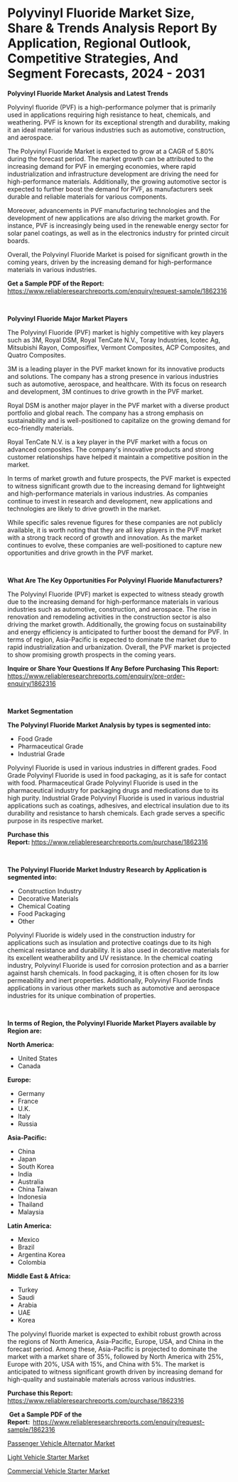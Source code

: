 <p><h1>Polyvinyl Fluoride Market Size, Share & Trends Analysis Report By Application, Regional Outlook, Competitive Strategies, And Segment Forecasts, 2024 - 2031</h1></p><p><strong>Polyvinyl Fluoride Market Analysis and Latest Trends</strong></p>
<p><p>Polyvinyl fluoride (PVF) is a high-performance polymer that is primarily used in applications requiring high resistance to heat, chemicals, and weathering. PVF is known for its exceptional strength and durability, making it an ideal material for various industries such as automotive, construction, and aerospace.</p><p>The Polyvinyl Fluoride Market is expected to grow at a CAGR of 5.80% during the forecast period. The market growth can be attributed to the increasing demand for PVF in emerging economies, where rapid industrialization and infrastructure development are driving the need for high-performance materials. Additionally, the growing automotive sector is expected to further boost the demand for PVF, as manufacturers seek durable and reliable materials for various components.</p><p>Moreover, advancements in PVF manufacturing technologies and the development of new applications are also driving the market growth. For instance, PVF is increasingly being used in the renewable energy sector for solar panel coatings, as well as in the electronics industry for printed circuit boards.</p><p>Overall, the Polyvinyl Fluoride Market is poised for significant growth in the coming years, driven by the increasing demand for high-performance materials in various industries.</p></p>
<p><strong>Get a Sample PDF of the Report:&nbsp;</strong> <a href="https://www.reliableresearchreports.com/enquiry/request-sample/1862316">https://www.reliableresearchreports.com/enquiry/request-sample/1862316</a></p>
<p>&nbsp;</p>
<p><strong>Polyvinyl Fluoride Major Market Players</strong></p>
<p><p>The Polyvinyl Fluoride (PVF) market is highly competitive with key players such as 3M, Royal DSM, Royal TenCate N.V., Toray Industries, Icotec Ag, Mitsubishi Rayon, Composiflex, Vermont Composites, ACP Composites, and Quatro Composites. </p><p>3M is a leading player in the PVF market known for its innovative products and solutions. The company has a strong presence in various industries such as automotive, aerospace, and healthcare. With its focus on research and development, 3M continues to drive growth in the PVF market.</p><p>Royal DSM is another major player in the PVF market with a diverse product portfolio and global reach. The company has a strong emphasis on sustainability and is well-positioned to capitalize on the growing demand for eco-friendly materials.</p><p>Royal TenCate N.V. is a key player in the PVF market with a focus on advanced composites. The company's innovative products and strong customer relationships have helped it maintain a competitive position in the market.</p><p>In terms of market growth and future prospects, the PVF market is expected to witness significant growth due to the increasing demand for lightweight and high-performance materials in various industries. As companies continue to invest in research and development, new applications and technologies are likely to drive growth in the market.</p><p>While specific sales revenue figures for these companies are not publicly available, it is worth noting that they are all key players in the PVF market with a strong track record of growth and innovation. As the market continues to evolve, these companies are well-positioned to capture new opportunities and drive growth in the PVF market.</p></p>
<p>&nbsp;</p>
<p><strong>What Are The Key Opportunities For Polyvinyl Fluoride Manufacturers?</strong></p>
<p><p>The Polyvinyl Fluoride (PVF) market is expected to witness steady growth due to the increasing demand for high-performance materials in various industries such as automotive, construction, and aerospace. The rise in renovation and remodeling activities in the construction sector is also driving the market growth. Additionally, the growing focus on sustainability and energy efficiency is anticipated to further boost the demand for PVF. In terms of region, Asia-Pacific is expected to dominate the market due to rapid industrialization and urbanization. Overall, the PVF market is projected to show promising growth prospects in the coming years.</p></p>
<p><strong>Inquire or Share Your Questions If Any Before Purchasing This Report:</strong> <a href="https://www.reliableresearchreports.com/enquiry/pre-order-enquiry/1862316">https://www.reliableresearchreports.com/enquiry/pre-order-enquiry/1862316</a></p>
<p>&nbsp;</p>
<p><strong>Market Segmentation</strong></p>
<p><strong>The Polyvinyl Fluoride Market Analysis by types is segmented into:</strong></p>
<p><ul><li>Food Grade</li><li>Pharmaceutical Grade</li><li>Industrial Grade</li></ul></p>
<p><p>Polyvinyl Fluoride is used in various industries in different grades. Food Grade Polyvinyl Fluoride is used in food packaging, as it is safe for contact with food. Pharmaceutical Grade Polyvinyl Fluoride is used in the pharmaceutical industry for packaging drugs and medications due to its high purity. Industrial Grade Polyvinyl Fluoride is used in various industrial applications such as coatings, adhesives, and electrical insulation due to its durability and resistance to harsh chemicals. Each grade serves a specific purpose in its respective market.</p></p>
<p><strong>Purchase this Report:&nbsp;</strong><a href="https://www.reliableresearchreports.com/purchase/1862316">https://www.reliableresearchreports.com/purchase/1862316</a></p>
<p>&nbsp;</p>
<p><strong>The Polyvinyl Fluoride Market Industry Research by Application is segmented into:</strong></p>
<p><ul><li>Construction Industry</li><li>Decorative Materials</li><li>Chemical Coating</li><li>Food Packaging</li><li>Other</li></ul></p>
<p><p>Polyvinyl Fluoride is widely used in the construction industry for applications such as insulation and protective coatings due to its high chemical resistance and durability. It is also used in decorative materials for its excellent weatherability and UV resistance. In the chemical coating industry, Polyvinyl Fluoride is used for corrosion protection and as a barrier against harsh chemicals. In food packaging, it is often chosen for its low permeability and inert properties. Additionally, Polyvinyl Fluoride finds applications in various other markets such as automotive and aerospace industries for its unique combination of properties.</p></p>
<p>&nbsp;</p>
<p><strong>In terms of Region, the Polyvinyl Fluoride Market Players available by Region are:</strong></p>
<p>
    <p> <strong> North America: </strong>
        <ul>
            <li>United States</li>
            <li>Canada</li>
        </ul>
        </p> 
    <p> <strong> Europe: </strong>
        <ul>
            <li>Germany</li>
            <li>France</li>
            <li>U.K.</li>
            <li>Italy</li>
            <li>Russia</li>
        </ul>
        </p> 
    <p> <strong> Asia-Pacific: </strong>
        <ul>
            <li>China</li>
            <li>Japan</li>
            <li>South Korea</li>
            <li>India</li>
            <li>Australia</li>
            <li>China Taiwan</li>
            <li>Indonesia</li>
            <li>Thailand</li>
            <li>Malaysia</li>
        </ul>
        </p> 
    <p> <strong> Latin America: </strong>
        <ul>
            <li>Mexico</li>
            <li>Brazil</li>
            <li>Argentina Korea</li>
            <li>Colombia</li>
        </ul>
        </p> 
    <p> <strong> Middle East & Africa: </strong>
        <ul>
            <li>Turkey</li>
            <li>Saudi</li>
            <li>Arabia</li>
            <li>UAE</li>
            <li>Korea</li>
        </ul>
    </p>
    </p>
<p><p>The polyvinyl fluoride market is expected to exhibit robust growth across the regions of North America, Asia-Pacific, Europe, USA, and China in the forecast period. Among these, Asia-Pacific is projected to dominate the market with a market share of 35%, followed by North America with 25%, Europe with 20%, USA with 15%, and China with 5%. The market is anticipated to witness significant growth driven by increasing demand for high-quality and sustainable materials across various industries.</p></p>
<p><strong>Purchase this Report: </strong><a href="https://www.reliableresearchreports.com/purchase/1862316">https://www.reliableresearchreports.com/purchase/1862316</a></p>
<p>&nbsp;<strong>Get a Sample PDF of the Report:&nbsp;&nbsp;</strong><a href="https://www.reliableresearchreports.com/enquiry/request-sample/1862316">https://www.reliableresearchreports.com/enquiry/request-sample/1862316</a></p>
<p><strong></strong></p>
<p><p><a href="https://view.publitas.com/reportprime-1/passenger-vehicle-alternator-market-size-growth-outlook-from-2023-to-2030-projecting-at-markets-trends-analysis-by-application-regional-outlook-and-revenue/">Passenger Vehicle Alternator Market</a></p><p><a href="https://view.publitas.com/reportprime-1/light-vehicle-starter-market-size-market-share-and-global-market-analysis-report-2023-2030/">Light Vehicle Starter Market</a></p><p><a href="https://view.publitas.com/reportprime-1/global-commercial-vehicle-starter-market-by-types-applications-and-major-players-with-regional-growth-rate-analysis-and-development-situation-from-2023-to-2030/">Commercial Vehicle Starter Market</a></p></p>